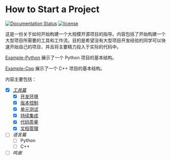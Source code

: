 # How to Start a Project

[![Documentation Status](https://readthedocs.org/projects/how-to-start-a-project/badge/?version=latest)](http://how-to-start-a-project.readthedocs.io/zh/latest/?badge=latest)
[![license](https://img.shields.io/github/license/mashape/apistatus.svg)](https://github.com/Shenggan/How-to-Start-a-Project/blob/master/LICENSE)

这是一份关于如何开始构建一个大规模开源项目的指导。内容包括了开始构建一个大型项目所需要的工具和工作流。目的是希望没有大型项目开发经验的同学可以快速开始自己的项目，并且将主要精力投入于实际的代码中。

[Example-Python](./example/python) 展示了一个 Python 项目的基本结构。

[Example-Cpp](./example/cpp) 展示了一个 C++ 项目的基本结构。

内容主要包括：

- [x] *[工具篇](http://how-to-start-a-project.readthedocs.io/zh/latest/chapter_tools/index.html)*
    - [x] [开发环境](http://how-to-start-a-project.readthedocs.io/zh/latest/chapter_tools/editor.html)
    - [x] [版本控制](http://how-to-start-a-project.readthedocs.io/zh/latest/chapter_tools/git.html)
    - [x] [单元测试](http://how-to-start-a-project.readthedocs.io/zh/latest/chapter_tools/test.html)
    - [x] [持续集成](http://how-to-start-a-project.readthedocs.io/zh/latest/chapter_tools/ci.html)
    - [x] [代码质量](http://how-to-start-a-project.readthedocs.io/zh/latest/chapter_tools/quality.html)
    - [x] [文档管理](http://how-to-start-a-project.readthedocs.io/zh/latest/chapter_tools/docs.html)
- [ ] *语言篇*
    - [ ] Python
    - [ ] C++
- [ ] *鸣谢*